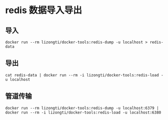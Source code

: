 # redis 数据导入导出

## 导入
```shell
docker run --rm lizongti/docker-tools:redis-dump -u localhost > redis-data
```

## 导出
```shell
cat redis-data | docker run --rm -i lizongti/docker-tools:redis-load -u localhost
```

## 管道传输
```shell
docker run --rm lizongti/docker-tools:redis-dump -u localhost:6379 | docker run --rm -i lizongti/docker-tools:redis-load -u localhost:6380
```
